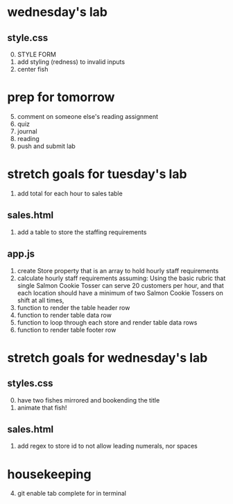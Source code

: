 # wednesday's lab
## style.css
0. STYLE FORM
1. add styling (redness) to invalid inputs
2. center fish

# prep for tomorrow
5. comment on someone else's reading assignment
1. quiz
2. journal
3. reading
4. push and submit lab

# stretch goals for tuesday's lab
1. add total for each hour to sales table

## sales.html
1. add a table to store the staffing requirements

## app.js
1. create Store property that is an array to hold hourly staff requirements 
2. calculate hourly staff requirements assuming: 
      Using the basic rubric that single Salmon Cookie Tosser can serve 20 customers per hour, and that each location should have a minimum of two Salmon Cookie Tossers on shift at all times,
3. function to render the table header row
4. function to render table data row
5. function to loop through each store and render table data rows
2. function to render table footer row

# stretch goals for wednesday's lab

## styles.css
0. have two fishes mirrored and bookending the title
1. animate that fish!

## sales.html
1. add regex to store id to not allow leading numerals, nor spaces

# housekeeping
4. git enable tab complete for in terminal




